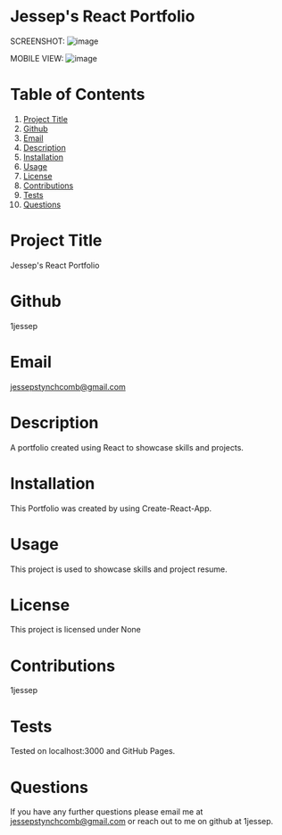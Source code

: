 # Jessep's React Portfolio


SCREENSHOT:
![image](https://user-images.githubusercontent.com/110129027/221908132-8c9b4444-7233-4ec0-acec-3bf766bfe306.png)

MOBILE VIEW:
![image](https://user-images.githubusercontent.com/110129027/221928349-21a3ccd8-7729-414d-aa0d-b36b4af471f7.png)


  # Table of Contents
  1. [Project Title](#Title)
  2. [Github](#Github)
  3. [Email](#Email)
  4. [Description](#Description)
  5. [Installation](#Installation)
  6. [Usage](#Usage)
  7. [License](#License)
  8. [Contributions](#Contributions)
  9. [Tests](#Tests)
  10. [Questions](#Questions)
  
  
  # Project Title
  Jessep's React Portfolio
  # Github
  1jessep
  # Email
  jessepstynchcomb@gmail.com
  # Description
  A portfolio created using React to showcase skills and projects.
  # Installation
  This Portfolio was created by using Create-React-App.
  # Usage
  This project is used to showcase skills and project resume.
  # License
  This project is licensed under None
  # Contributions
  1jessep
  # Tests
  Tested on localhost:3000 and GitHub Pages.
  # Questions
  If you have any further questions please email me at jessepstynchcomb@gmail.com or reach out to me on github at 1jessep.
